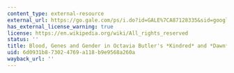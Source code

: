 ```yaml
---
content_type: external-resource
external_url: https://go.gale.com/ps/i.do?id=GALE%7CA87128335&sid=googleScholar&v=2.1&it=r&linkaccess=abs&issn=00145483&p=AONE&sw=w&userGroupName=mlin_oweb&isGeoAuthType=true&aty=geo
has_external_license_warning: true
license: https://en.wikipedia.org/wiki/All_rights_reserved
status: ''
title: Blood, Genes and Gender in Octavia Butler's *Kindred* and *Dawn*
uid: 6d0931b8-7302-4769-a118-b9e9568a260a
wayback_url: ''
---
```

